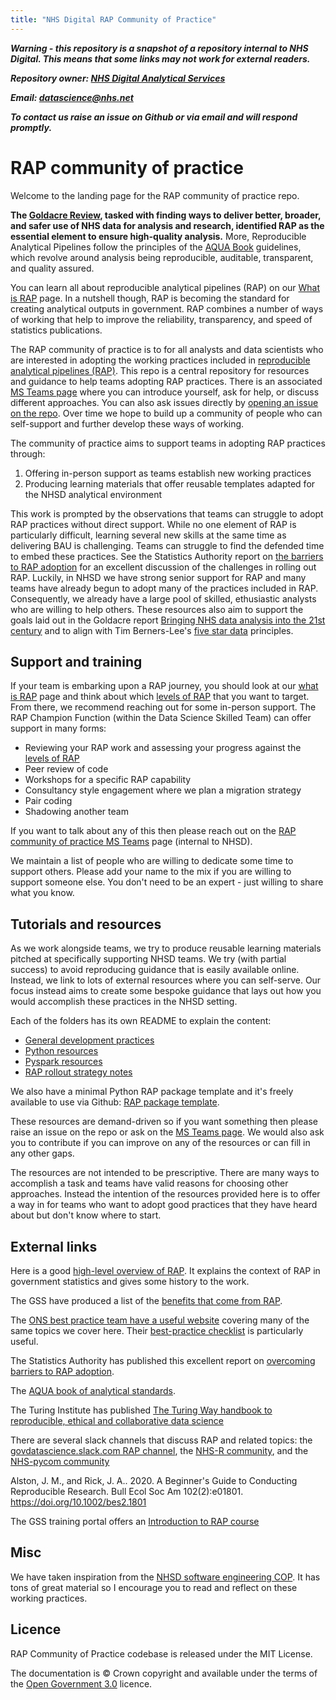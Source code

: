 ```yaml
---
title: "NHS Digital RAP Community of Practice"
---
```

***Warning - this repository is a snapshot of a repository internal to NHS Digital.
This means that some links may not work for external readers.***

***Repository owner: [NHS Digital Analytical Services](https://github.com/NHSDigital/data-analytics-services)***

***Email: [datascience@nhs.net](mailto:datascience@nhs.net)***

***To contact us raise an issue on Github or via email and will respond promptly.***

# RAP community of practice
Welcome to the landing page for the RAP community of practice repo. 

**The [Goldacre Review](https://www.gov.uk/government/publications/better-broader-safer-using-health-data-for-research-and-analysis), tasked with finding ways to deliver better, broader, and safer use of NHS data for analysis and research, identified RAP as the essential element to ensure high-quality analysis.** More, Reproducible Analytical Pipelines follow the principles of the [AQUA Book](https://www.gov.uk/government/publications/the-aqua-book-guidance-on-producing-quality-analysis-for-government) guidelines, which revolve around analysis being reproducible, auditable, transparent, and quality assured. 

You can learn all about reproducible analytical pipelines (RAP) on our [What is RAP](what-is-RAP.md) page. In a nutshell though, RAP is becoming the standard for creating analytical outputs in government. RAP combines a number of ways of working that help to improve the reliability, transparency, and speed of statistics publications. 

The RAP community of practice is to for all analysts and data scientists who are interested in adopting the working practices included in [reproducible analytical pipelines (RAP)](what-is-RAP.md). This repo is a central repository for resources and guidance to help teams adopting RAP practices. There is an associated [MS Teams page](https://teams.microsoft.com/l/channel/19%3aEnoJ_c3NIwcWaLoqHyrbmiui8SI-8lZ1B2SvxNuGbyU1%40thread.tacv2/General?groupId=1c1528d7-030e-48eb-92cf-dc0f6a618ea0&tenantId=50f6071f-bbfe-401a-8803-673748e629e2) where you can introduce yourself, ask for help, or discuss different approaches. You can also ask issues directly by [opening an issue on the repo](https://github.com/NHSDigital/rap-community-of-practice/issues). Over time we hope to build up a community of people who can self-support and further develop these ways of working.

The community of practice aims to support teams in adopting RAP practices through: 
1. Offering in-person support as teams establish new working practices
2. Producing learning materials that offer reusable templates adapted for the NHSD analytical environment

This work is prompted by the observations that teams can struggle to adopt RAP practices without direct support. While no one element of RAP is particularly difficult, learning several new skills at the same time as delivering BAU is challenging. Teams can struggle to find the defended time to embed these practices. See the Statistics Authority report on [the barriers to RAP adoption](https://osr.statisticsauthority.gov.uk/publication/reproducible-analytical-pipelines-overcoming-barriers-to-adoption/) for an excellent discussion of the challenges in rolling out RAP. Luckily, in NHSD we have strong senior support for RAP and many teams have already begun to adopt many of the practices included in RAP. Consequently, we already have a large pool of skilled, ethusiastic analysts who are willing to help others. These resources also aim to support the goals laid out in the Goldacre report [Bringing NHS data analysis into the 21st century](https://journals.sagepub.com/doi/10.1177/0141076820930666) and to align with Tim Berners-Lee's [five star data](https://5stardata.info/en/) principles.

## Support and training
If your team is embarking upon a RAP journey, you should look at our [what is RAP](what-is-RAP.md) page and think about which [levels of RAP](what-is-RAP.md#levels-of-rap) that you want to target. From there, we recommend reaching out for some in-person support. The RAP Champion Function (within the Data Science Skilled Team) can offer support in many forms:
* Reviewing your RAP work and assessing your progress against the [levels of RAP](what-is-RAP.md#levels-of-rap)
* Peer review of code
* Workshops for a specific RAP capability
* Consultancy style engagement where we plan a migration strategy
* Pair coding
* Shadowing another team

If you want to talk about any of this then please reach out on the [RAP community of practice MS Teams](https://teams.microsoft.com/l/channel/19%3aEnoJ_c3NIwcWaLoqHyrbmiui8SI-8lZ1B2SvxNuGbyU1%40thread.tacv2/General?groupId=1c1528d7-030e-48eb-92cf-dc0f6a618ea0&tenantId=50f6071f-bbfe-401a-8803-673748e629e2) page (internal to NHSD). 

We maintain a list of people who are willing to dedicate some time to support others. Please add your name to the mix if you are willing to support someone else. You don't need to be an expert - just willing to share what you know. 


## Tutorials and resources
As we work alongside teams, we try to produce reusable learning materials pitched at specifically supporting NHSD teams. We try (with partial success) to avoid reproducing guidance that is easily available online. Instead, we link to lots of external resources where you can self-serve. Our focus instead aims to create some bespoke guidance that lays out how you would accomplish these practices in the NHSD setting.

Each of the folders has its own README to explain the content:
* [General development practices](development-approach/)
* [Python resources](python/)
* [Pyspark resources](pyspark/)
* [RAP rollout strategy notes](./rollout-approach/)

We also have a minimal Python RAP package template and it's freely available to use via Github: [RAP package template](https://github.com/NHSDigital/rap-package-template).

These resources are demand-driven so if you want something then please raise an issue on the repo or ask on the [MS Teams page](https://teams.microsoft.com/l/channel/19%3aEnoJ_c3NIwcWaLoqHyrbmiui8SI-8lZ1B2SvxNuGbyU1%40thread.tacv2/General?groupId=1c1528d7-030e-48eb-92cf-dc0f6a618ea0&tenantId=50f6071f-bbfe-401a-8803-673748e629e2). We would also ask you to contribute if you can improve on any of the resources or can fill in any other gaps. 

The resources are not intended to be prescriptive. There are many ways to accomplish a task and teams have valid reasons for choosing other approaches. Instead the intention of the resources provided here is to offer a way in for teams who want to adopt good practices that they have heard about but don't know where to start.


## External links
Here is a good [high-level overview of RAP](https://dataingovernment.blog.gov.uk/2017/03/27/reproducible-analytical-pipeline/). It explains the context of RAP in government statistics and gives some history to the work. 

The GSS have produced a list of the [benefits that come from RAP](https://gss.civilservice.gov.uk/reproducible-analytical-pipelines/benefits-to-government-from-reproducible-analytical-pipelines/).

The [ONS best practice team have a useful website](https://best-practice-and-impact.github.io/qa-of-code-guidance/intro.html) covering many of the same topics we cover here. Their [best-practice checklist](https://best-practice-and-impact.github.io/qa-of-code-guidance/checklist_higher.html)  is particularly useful.

The Statistics Authority has published this excellent report on [overcoming barriers to RAP adoption](https://osr.statisticsauthority.gov.uk/publication/reproducible-analytical-pipelines-overcoming-barriers-to-adoption/).

The [AQUA book of analytical standards](https://www.gov.uk/government/publications/the-aqua-book-guidance-on-producing-quality-analysis-for-government).

The Turing Institute has published [The Turing Way handbook to reproducible, ethical and collaborative data science](https://the-turing-way.netlify.app/welcome.html)

There are several slack channels that discuss RAP and related topics: the [govdatascience.slack.com RAP channel](https://govdatascience.slack.com/archives/C6H22U3H9), the [NHS-R community](nhsrcommunity.slack.com), and the [NHS-pycom community](nhs-pycom.slack.com)

Alston, J. M., and Rick, J. A.. 2020. A Beginner's Guide to Conducting Reproducible Research. Bull Ecol Soc Am 102(2):e01801. https://doi.org/10.1002/bes2.1801

The GSS training portal offers an [Introduction to RAP course](https://gss.civilservice.gov.uk/training/introduction-to-reproducible-analytical-pipelines-rap/)



## Misc
We have taken inspiration from the [NHSD software engineering COP](https://github.com/NHSDigital/software-engineering-quality-framework/blob/master/insights/review.md). It has tons of great material so I encourage you to read and reflect on these working practices.

## Licence
RAP Community of Practice codebase is released under the MIT License.

The documentation is © Crown copyright and available under the terms of the [Open Government 3.0](https://www.nationalarchives.gov.uk/doc/open-government-licence/version/3/) licence.

